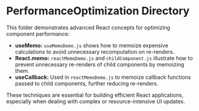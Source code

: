 # PerformanceOptimization Directory

This folder demonstrates advanced React concepts for optimizing component performance:

- **useMemo:** `useMemoDemo.js` shows how to memoize expensive calculations to avoid unnecessary recomputation on re-renders.
- **React.memo:** `reactMemoDemo.js` and `childComponent.js` illustrate how to prevent unnecessary re-renders of child components by memoizing them.
- **useCallback:** Used in `reactMemoDemo.js` to memoize callback functions passed to child components, further reducing re-renders.

These techniques are essential for building efficient React applications, especially when dealing with complex or resource-intensive UI updates.
